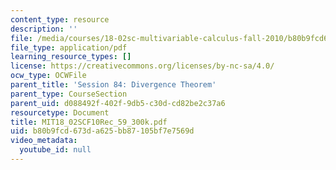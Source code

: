 ```yaml
---
content_type: resource
description: ''
file: /media/courses/18-02sc-multivariable-calculus-fall-2010/b80b9fcd673da625bb87105bf7e7569d_MIT18_02SCF10Rec_59_300k.pdf
file_type: application/pdf
learning_resource_types: []
license: https://creativecommons.org/licenses/by-nc-sa/4.0/
ocw_type: OCWFile
parent_title: 'Session 84: Divergence Theorem'
parent_type: CourseSection
parent_uid: d088492f-402f-9db5-c30d-cd82be2c37a6
resourcetype: Document
title: MIT18_02SCF10Rec_59_300k.pdf
uid: b80b9fcd-673d-a625-bb87-105bf7e7569d
video_metadata:
  youtube_id: null
---
```


